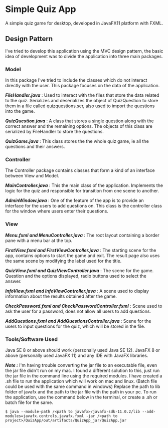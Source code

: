 # Simple Quiz App

A simple quiz game for desktop, developed in JavaFX11 platform with FXML.

## Design Pattern
I've tried to develop this application using the MVC design pattern, the basic idea of development was to divide 
the application into three main packages.

### Model
In this package I've tried to include the classes which do not interact directly with the user. This package focuses
on the data of the application.

***FileHandler.java*** : Used to interact with the files that store the data related to the quiz. Serializes and deserializes
the object of QuizQuestion to store them in a file called quizquestions.ser, also used to import the questions into the game.

***QuizQuestion.java*** : A class that stores a single question along with the correct answer and the remaining options.
The objects of this class are serialized by FileHandler to store the questions.

***QuizGame.java*** : This class stores the the whole quiz game, ie all the questions and their answers. 

### Controller
The Controller package contains classes that form a kind of an interface between View and Model.

***MainController.java*** : This the main class of the application. Implements the logic for the quiz and responsible for transition 
from one scene to another.

***AdminWindow.java*** : One of the feature of the app is to provide an interface for the users to add questions on. This class is the 
controller class for the window where users enter their questions. 

### View

***Menu.fxml and MenuController.java*** : The root layout containing a border pane with a menu bar at the top.

***FirstView.fxml and FirstViewController.java*** : The starting scene for the app, contains options to start the game and exit.
The result page also uses the same scene by modifying the label used for the title.

***QuizView.fxml and QuizViewController.java*** : The scene for the game. Question and the options displayed, radio buttons used to 
select the answer.

***InfoView.fxml and InfoViewController.java*** : A scene used to display information about the results obtained after the game.

***CheckPassword.fxml and CheckPasswordController.fxml*** : Scene used to ask the user for a password, does not allow all users to 
add questions.

***AddQuestions.fxml and AddQuestionsController.java*** : Scene for the users to input questions for the quiz, which will be stored 
in the file.

### Tools/Software Used
Java SE 8 or above should work (personally used Java SE 12).
JavaFX 8 or above (personally used JavaFX 11) and any IDE with JavaFX libraries.

***Note :*** I'm having trouble converting the jar file to an executable file, even the jar file didn't run on my mac.
I found a different solution to this, just run the jar file in the command line using the required modules. I have created 
a .sh file to run the application which will work on mac and linux. (Batch file could be used with the same command in windows)
Replace the path to lib folder of javafx and the path to the jar file with the path in your pc.
To run the application, use the command below in the terminal, or create a .sh or batch file for the same.

```
$ java --module-path /<path to javafx>/javafx-sdk-11.0.2/lib --add-modules=javafx.controls,javafx.fxml -jar /<path to project>/QuizApp/out/artifacts/QuizApp_jar/QuizApp.jar
```

